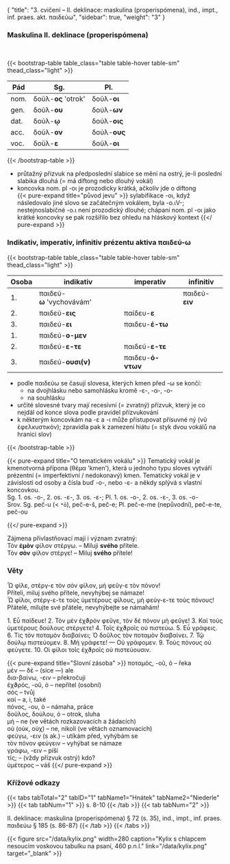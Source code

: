 {
"title": "3. cvičení – II. deklinace: maskulina (properispómena), ind., impt., inf. praes. akt. παιδεύω",
    "sidebar": true,
    "weight": "3"
}

### Maskulina II. deklinace (properispómena)

</br>

{{< bootstrap-table table_class="table table-hover table-sm" thead_class="light" >}}

| Pád  | Sg.                 | Pl.          |
| ---- | ------------------- | ------------ |
| nom. | δοῦλ-__ος__ 'otrok' | δοῦλ-__οι__  |
| gen. | δούλ-__ου__         | δούλ-__ων__  |
| dat. | δούλ-__ῳ__          | δούλ-__οις__ |
| acc. | δοῦλ-__ον__         | δούλ-__ους__ |
| voc. | δοῦλ-__ε__          | δοῦλ-__οι__  |

{{< /bootstrap-table >}}

- průtažný přízvuk na předposlední slabice se mění na ostrý, je-li poslední slabika dlouhá (= má diftong nebo dlouhý vokál) 
- koncovka nom. pl -οι je prozodicky krátká, ačkoliv jde o diftong  
  {{< pure-expand title="původ jevu" >}} sylabifikace -οι, když následovalo jiné slovo se začátečným vokálem, byla -ο.ιV-; nestejnoslabičné -ο.ι není prozodický dlouhé; chápaní nom. pl -οι jako krátké koncovky se pak rozšířilo bez ohledu na hláskový kontext {{</ pure-expand >}}

### Indikativ, imperativ, infinitiv prézentu aktiva παιδεύ-ω

{{< bootstrap-table table_class="table table-hover table-sm" thead_class="light" >}}

| Osoba | indikativ                 | imperativ         | infinitiv      |
| ----- | ------------------------- | ----------------- | -------------- |
| 1.    | παιδεύ-**ω** 'vychovávám' |                   | παιδεύ-**ειν** |
| 2.    | παιδεύ-**εις**            | παίδευ-**ε**      |                |
| 3.    | παιδεύ-**ει**             | παιδευ-**έ-τω**   |                |
| 1.    | παιδεύ-**ο-μεν**          |                   |                |
| 2.    | παιδεύ-**ε-τε**           | παιδεύ-**ε-τε**   |                |
| 3.    | παιδεύ-**ουσι(ν)**        | παιδευ-**ό-ντων** |                |

- podle παιδεύω se časují slovesa, kterých kmen před -ω se končí:
  - na dvojhlásku nebo samohlásku kromě -ε-, -α-, -ο-
  - na souhlásku
- určité slovesné tvary mají recesivní (= zvratný) přízvuk, který je co nejdál od konce slova podle pravidel přízvukování 
- k některým koncovkám na -ε a -ι může přistupovat přísuvné ný (νῦ ἐφελκυστικόν); zpravidla pak k zamezení hiátu (= styk dvou vokálů na hranici slov)

{{< /bootstrap-table >}}

{{< pure-expand title="O tematickém vokálu" >}} Tematický vokál je kmenotvorná přípona (θέμα 'kmen'), která u jednoho typu sloves vytváří prézentní (= imperfektivní / nedokonavý) kmen. Tematický vokál je v závislosti od osoby a čísla buď -ο-, nebo -ε- a někdy splývá s vlastní koncovkou.   
Sg. 1. os. -o-, 2. os. -ε-, 3. os. -ε-; Pl. 1. os. -ο-,  2. os. -ε-, 3. os. -ο-   
Srov. Sg. peč-u (< `*ō`), peč-e-š, peč-e; Pl. peč-e-me (nepůvodní), peč-e-te, peč-ou

{{</ pure-expand >}}

Zájmena přivlastňovací mají i význam zvratný:  
Τὸν **ἐμὸν** φίλον στέργω. – Miluji **svého** přítele.      
Τὸν **σὸν** φίλον στέργε! – Miluj **svého** přítele!

### Věty

Ὦ φίλε, στέργ-ε τὸν σὸν φίλον, μὴ φεῦγ-ε τὸν πόνον!  
Příteli, miluj svého přítele, nevyhýbej se námaze!  
Ὦ φίλοι, στέργ-ε-τε τοὺς ὑμετέρους φίλους, μὴ φεύγ-ε-τε τοὺς πόνους!  
Přátelé, milujte své přátele, nevyhýbejte se námahám!

1\. Εὖ παίδευε! 2. Τὸν μὲν ἐχϑρὸν φεῦγε, τὸν δὲ πόνον μὴ φεῦγε! 3. Καὶ τοὺς ὑμετέρους δούλους στέργετε! 4. Τοῖς ἐχϑροῖς οὐ πιστεύω. 5. Εὖ γράφεις. 6. Τίς τὸν ποταμὸν διαβαίνει; Ὁ δοῦλος τὸν ποταμὸν διαβαίνει. 7. Τῷ δούλῳ πιστεύομεν. 8. Μὴ γράφετε! — Οὐ γράφομεν. 9. Τοὺς πόνους οὐ φεύγετε. 10. Οἱ φίλοι τοῖς ἐχϑροῖς οὐ πιστεύουσιν. 

{{< pure-expand title="Slovní zásoba" >}} ποταμός, -οῦ, ὁ – řeka   
μέν — δέ – (sice —) ale  
δια-βαίνω, -ειν – překročuji   
ἐχϑρός, -οῦ, ὁ  – nepřítel (osobní)  
σός – tvůj   
καί – a, i, také  
πόνος, -ου, ὁ – námaha, práce   
δοῦλος, δούλου, ὁ – otrok, sluha  
μή – ne (ve větách rozkazovacích a žádacích)   
οὐ (οὐκ, οὐχ) – ne, nikoli (ve větách oznamovacích)  
φεύγω, -ειν (s ak.) – utíkám před, vyhýbám se  
τὸν πόνον φεύγειν – vyhýbat se námaze   
γράφω, -ειν – píši  
τίς; – (vždy přízvuk ostrý) kdo?  
ὑμέτερος – váš  {{</ pure-expand >}}

### Křížové odkazy

{{< tabs tabTotal="2" tabID="1" tabName1="Hnátek" tabName2="Niederle" >}}
{{< tab tabNum="1" >}}
s. 8-10
{{< /tab >}}
{{< tab tabNum="2" >}}

II. deklinace: maskulina (properispómena) § 72 (s. 35), ind., impt., inf. praes. παιδεύω § 185 (s. 86-87)
{{< /tab >}}
{{< /tabs >}}

{{< figure src="/data/kylix.png" width=280 caption="Kylix s chlapcem nesoucím voskovou tabulku na psaní, 460 p.n.l." link="/data/kylix.png" target=”_blank” >}}
